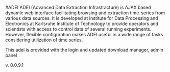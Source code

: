 #ADEI
ADEI (Advanced Data Extraction Infrastracture) is AJAX based dynamic web interface facilitating browsing and extraction time-series from various data sources. It is developed at Institute for Data Processing and Electronics at Karlsruhe Institute of Technology to provide operators and scientists with access to control data of several running experiments. However, flexible configuration makes ADEI useful in a wide range of tasks considering utilization of time series.

This adei is provided with the login and updated download manager, admin panel

v. 0.0.9.1
